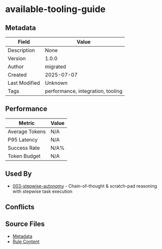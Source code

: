 # available-tooling-guide

## Metadata

| Field | Value |
|-------|-------|
| Description | None |
| Version | 1.0.0 |
| Author | migrated |
| Created | 2025-07-07 |
| Last Modified | Unknown |
| Tags | performance, integration, tooling |

## Performance

| Metric | Value |
|--------|-------|
| Average Tokens | N/A |
| P95 Latency | N/A |
| Success Rate | N/A% |
| Token Budget | N/A |

## Used By

- [003-stepwise-autonomy](003-stepwise-autonomy.md) - Chain-of-thought & scratch-pad reasoning with stepwise task execution

## Conflicts


## Source Files

- [Metadata](300-integration/available-tooling-guide.yaml)
- [Rule Content](300-integration/available-tooling-guide.mdc)